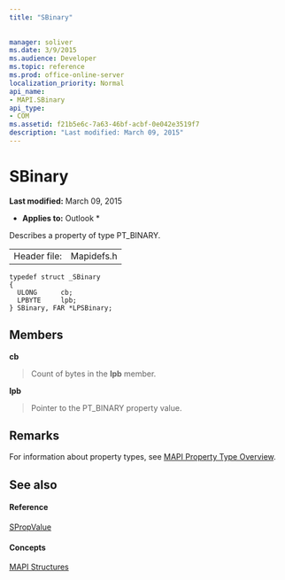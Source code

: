 ```yaml
---
title: "SBinary"
 
 
manager: soliver
ms.date: 3/9/2015
ms.audience: Developer
ms.topic: reference
ms.prod: office-online-server
localization_priority: Normal
api_name:
- MAPI.SBinary
api_type:
- COM
ms.assetid: f21b5e6c-7a63-46bf-acbf-0e042e3519f7
description: "Last modified: March 09, 2015"
---
```


# SBinary

 **Last modified:** March 09, 2015 
  
 * **Applies to:** Outlook * 
  
Describes a property of type PT_BINARY.
  
|||
|:-----|:-----|
|Header file:  <br/> |Mapidefs.h  <br/> |
   
```
typedef struct _SBinary
{
  ULONG      cb;
  LPBYTE     lpb;
} SBinary, FAR *LPSBinary;

```

## Members

 **cb**
  
> Count of bytes in the **lpb** member. 
    
 **lpb**
  
> Pointer to the PT_BINARY property value.
    
## Remarks

For information about property types, see [MAPI Property Type Overview](mapi-property-type-overview.md).
  
## See also

#### Reference

[SPropValue](spropvalue.md)
#### Concepts

[MAPI Structures](mapi-structures.md)

